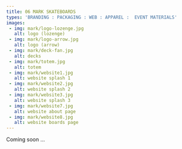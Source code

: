 ```yaml
---
title: 06 MARK SKATEBOARDS
types: 'BRANDING : PACKAGING : WEB : APPAREL :  EVENT MATERIALS'
images:
 - img: mark/logo-lozenge.jpg
   alt: logo (lozenge)
 - img: mark/logo-arrow.jpg
   alt: logo (arrow)
 - img: mark/deck-fan.jpg
   alt: decks
 - img: mark/totem.jpg
   alt: totem
 - img: mark/website1.jpg
   alt: website splash 1
 - img: mark/website2.jpg
   alt: website splash 2
 - img: mark/website3.jpg
   alt: website splash 3
 - img: mark/website7.jpg
   alt: website about page
 - img: mark/website8.jpg
   alt: website boards page   
---
```


Coming soon ...
